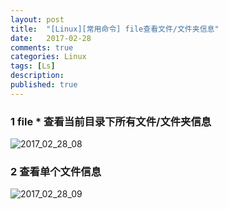 ```yaml
---
layout: post
title:  "[Linux][常用命令] file查看文件/文件夹信息"
date:   2017-02-28
comments: true
categories: Linux
tags: [Ls]
description:
published: true
---
```



### 1 file * 查看当前目录下所有文件/文件夹信息

<img src="{{ site.url }}/images/2017/02/28_08.png" alt="2017_02_28_08" />


### 2 查看单个文件信息

<img src="{{ site.url }}/images/2017/02/28_09.png" alt="2017_02_28_09" />


